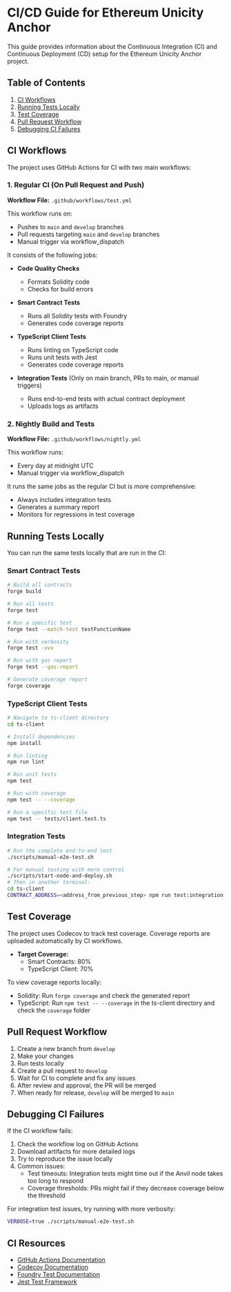 # CI/CD Guide for Ethereum Unicity Anchor

This guide provides information about the Continuous Integration (CI) and Continuous Deployment (CD) setup for the Ethereum Unicity Anchor project.

## Table of Contents

1. [CI Workflows](#ci-workflows)
2. [Running Tests Locally](#running-tests-locally)
3. [Test Coverage](#test-coverage)
4. [Pull Request Workflow](#pull-request-workflow)
5. [Debugging CI Failures](#debugging-ci-failures)

## CI Workflows

The project uses GitHub Actions for CI with two main workflows:

### 1. Regular CI (On Pull Request and Push)

**Workflow File:** `.github/workflows/test.yml`

This workflow runs on:
- Pushes to `main` and `develop` branches
- Pull requests targeting `main` and `develop` branches
- Manual trigger via workflow_dispatch

It consists of the following jobs:

- **Code Quality Checks**
  - Formats Solidity code
  - Checks for build errors

- **Smart Contract Tests**
  - Runs all Solidity tests with Foundry
  - Generates code coverage reports

- **TypeScript Client Tests**
  - Runs linting on TypeScript code
  - Runs unit tests with Jest
  - Generates code coverage reports

- **Integration Tests** (Only on main branch, PRs to main, or manual triggers)
  - Runs end-to-end tests with actual contract deployment
  - Uploads logs as artifacts

### 2. Nightly Build and Tests

**Workflow File:** `.github/workflows/nightly.yml`

This workflow runs:
- Every day at midnight UTC
- Manual trigger via workflow_dispatch

It runs the same jobs as the regular CI but is more comprehensive:
- Always includes integration tests
- Generates a summary report
- Monitors for regressions in test coverage

## Running Tests Locally

You can run the same tests locally that are run in the CI:

### Smart Contract Tests

```bash
# Build all contracts
forge build

# Run all tests
forge test

# Run a specific test
forge test --match-test testFunctionName

# Run with verbosity
forge test -vvv

# Run with gas report
forge test --gas-report

# Generate coverage report
forge coverage
```

### TypeScript Client Tests

```bash
# Navigate to ts-client directory
cd ts-client

# Install dependencies
npm install

# Run linting
npm run lint

# Run unit tests
npm test

# Run with coverage
npm test -- --coverage

# Run a specific test file
npm test -- tests/client.test.ts
```

### Integration Tests

```bash
# Run the complete end-to-end test
./scripts/manual-e2e-test.sh

# For manual testing with more control
./scripts/start-node-and-deploy.sh
# Then in another terminal:
cd ts-client
CONTRACT_ADDRESS=<address_from_previous_step> npm run test:integration
```

## Test Coverage

The project uses Codecov to track test coverage. Coverage reports are uploaded automatically by CI workflows.

- **Target Coverage:**
  - Smart Contracts: 80%
  - TypeScript Client: 70%

To view coverage reports locally:

- Solidity: Run `forge coverage` and check the generated report
- TypeScript: Run `npm test -- --coverage` in the ts-client directory and check the `coverage` folder

## Pull Request Workflow

1. Create a new branch from `develop`
2. Make your changes
3. Run tests locally
4. Create a pull request to `develop`
5. Wait for CI to complete and fix any issues
6. After review and approval, the PR will be merged
7. When ready for release, `develop` will be merged to `main`

## Debugging CI Failures

If the CI workflow fails:

1. Check the workflow log on GitHub Actions
2. Download artifacts for more detailed logs
3. Try to reproduce the issue locally
4. Common issues:
   - Test timeouts: Integration tests might time out if the Anvil node takes too long to respond
   - Coverage thresholds: PRs might fail if they decrease coverage below the threshold

For integration test issues, try running with more verbosity:

```bash
VERBOSE=true ./scripts/manual-e2e-test.sh
```

## CI Resources

- [GitHub Actions Documentation](https://docs.github.com/en/actions)
- [Codecov Documentation](https://docs.codecov.io/docs)
- [Foundry Test Documentation](https://book.getfoundry.sh/forge/tests)
- [Jest Test Framework](https://jestjs.io/docs/getting-started)